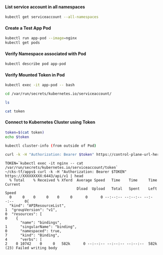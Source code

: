 #### List service account in all namespaces
```sh
kubectl get serviceaccount --all-namespaces
```

#### Create a Test App Pod
```sh
kubectl run app-pod --image=nginx 
kubectl get pods
```
#### Verify Namespace associated with Pod
```sh
kubectl describe pod app-pod
```
#### Verify Mounted Token in Pod
```sh
kubectl exec -it app-pod -- bash

cd /var/run/secrets/kubernetes.io/serviceaccount/

ls

cat token
```
#### Connect to Kubernetes Cluster using Token
```sh
token=$(cat token)
echo $token

kubectl cluster-info (from outside of Pod)

curl -k -H "Authorization: Bearer $token" https://control-plane-url-here/api/v1
```

```
TOKEN=`kubectl exec -it nginx -- cat /var/run/secrets/kubernetes.io/serviceaccount/token`
~/cks-tf/apps$ curl -k -H "Authorization: Bearer $TOKEN" https://XXXXXXXXX:6443/api/v1 | head
  % Total    % Received % Xferd  Average Speed   Time    Time     Time  Current
                                 Dload  Upload   Total   Spent    Left  Speed
  0     0    0     0    0     0      0      0 --:--:-- --:--:-- --:--:--     0{
  "kind": "APIResourceList",
1  "groupVersion": "v1",
0  "resources": [
0    {
       "name": "bindings",
1      "singularName": "binding",
0      "namespaced": true,
7      "kind": "Binding",
4      "verbs": [
2    0 10742    0     0   582k      0 --:--:-- --:--:-- --:--:--  582k
(23) Failed writing body
```

